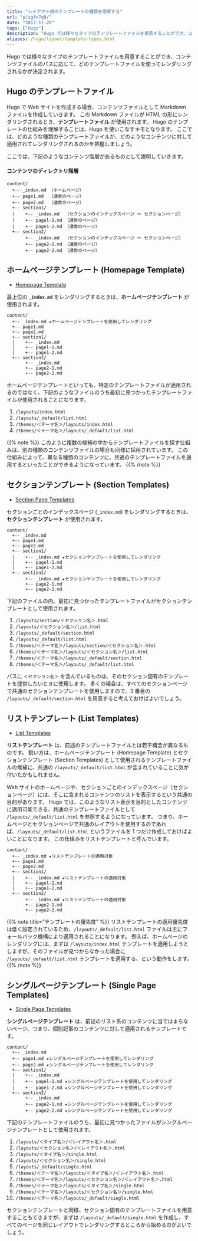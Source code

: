 ```yaml
---
title: "レイアウト用のテンプレートの種類を理解する"
url: "p/zg4n7q9/"
date: "2017-11-28"
tags: ["Hugo"]
description: "Hugo では様々なタイプのテンプレートファイルを用意することができ、コンテンツファイルのパスに応じて、どのテンプレートファイルを使ってレンダリングされるかが決定されます。"
aliases: /hugo/layout/template-types.html
---
```


Hugo では様々なタイプのテンプレートファイルを用意することができ、コンテンツファイルのパスに応じて、どのテンプレートファイルを使ってレンダリングされるかが決定されます。

Hugo のテンプレートファイル
----

Hugo で Web サイトを作成する場合、コンテンツファイルとして Markdown ファイルを作成していきます。
この Markdown ファイルが HTML の形にレンダリングされるとき、__テンプレートファイル__ が使用されます。
Hugo のテンプレートの仕組みを理解することは、Hugo を使いこなすキモとなります。
ここでは、どのような種類のテンプレートファイルが、どのようなコンテンツに対して適用されてレンダリングされるのかを把握しましょう。

ここでは、下記のようなコンテンツ階層があるものとして説明していきます。

#### コンテンツのディレクトリ階層

```
content/
  +-- _index.md （ホームページ）
  +-- page1.md  （通常のページ）
  +-- page2.md  （通常のページ）
  +-- section1/
  |    +-- _index.md  （セクションのインデックスページ ＝ セクションページ）
  |    +-- pagel-1.md （通常のページ）
  |    +-- page1-2.md （通常のページ）
  +-- section2/
       +-- _index.md  （セクションのインデックスページ ＝ セクションページ）
       +-- page2-1.md （通常のページ）
       +-- page2-2.md （通常のページ）
```


ホームページテンプレート (Homepage Template)
----

- [Homepage Template](https://gohugo.io/templates/homepage/)

最上位の __`_index.md`__ をレンダリングするときは、__ホームページテンプレート__ が使用されます。

```
content/
  +-- _index.md ★ホームページテンプレートを使用してレンダリング
  +-- page1.md
  +-- page2.md
  +-- section1/
  |    +-- _index.md
  |    +-- pagel-1.md
  |    +-- page1-2.md
  +-- section2/
       +-- _index.md
       +-- page2-1.md
       +-- page2-2.md
```

ホームページテンプレートといっても、特定のテンプレートファイルが適用されるのではなく、下記のようなファイルのうち最初に見つかったテンプレートファイルが使用されることになります。

1. `/layouts/index.html`
2. `/layouts/_default/list.html`
3. `/themes/＜テーマ名＞/layouts/index.html`
4. `/themes/＜テーマ名＞/layouts/_default/list.html`

{{% note %}}
このように複数の候補の中からテンプレートファイルを探す仕組みは、別の種類のコンテンツファイルの場合も同様に採用されています。
この仕組みによって、異なる種類のコンテンツに、共通のテンプレートファイルを適用するといったことができるようになっています。
{{% /note %}}


セクションテンプレート (Section Templates)
----

- [Section Page Templates](https://gohugo.io/templates/section-templates/)

セクションごとのインデックスページ (`_index.md`) をレンダリングするときは、__セクションテンプレート__ が使用されます。

```
content/
  +-- _index.md
  +-- page1.md
  +-- page2.md
  +-- section1/
  |    +-- _index.md ★セクションテンプレートを使用してレンダリング
  |    +-- pagel-1.md
  |    +-- page1-2.md
  +-- section2/
       +-- _index.md ★セクションテンプレートを使用してレンダリング
       +-- page2-1.md
       +-- page2-2.md
```

下記のファイルの内、最初に見つかったテンプレートファイルがセクションテンプレートとして使用されます。

1. `/layouts/section/＜セクション名＞.html`
2. `/layouts/＜セクション名＞/list.html`
3. `/layouts/_default/section.html`
4. `/layouts/_default/list.html`
5. `/themes/＜テーマ名＞/layouts/section/＜セクション名＞.html`
6. `/themes/＜テーマ名＞/layouts/＜セクション名＞/list.html`
7. `/themes/＜テーマ名＞/layouts/_default/section.html`
8. `/themes/＜テーマ名＞/layouts/_default/list.html`

パスに `＜セクション名＞` を含んでいるものは、そのセクション固有のテンプレートを提供したいときに使用します。
多くの場合は、すべてのセクションページで共通のセクションテンプレートを使用しますので、3 番目の `/layouts/_default/section.html` を用意すると考えておけばよいでしょう。


リストテンプレート (List Templates)
----

- [List Templates](https://gohugo.io/templates/lists/)

__リストテンプレート__ は、前述のテンプレートファイルとは若干概念が異なるものです。
鋭い方は、ホームページテンプレート (Homepage Template) とセクションテンプレート (Section Templates) として使用されるテンプレートファイルの候補に、共通の `/layouts/_default/list.html` が含まれていることに気が付いたかもしれません。

Web サイトのホームページや、セクションごとのインデックスページ（セクションページ）には、そこに含まれるコンテンツのリストを表示するという共通の目的があります。
Hugo では、このようなリスト表示を目的としたコンテンツに適用可能できる、共通のテンプレートファイルとして `/layouts/_default/list.html` を参照するようになっています。
つまり、ホームページとセクションページで共通のレイアウトを使用するのであれば、`/layouts/_default/list.html` というファイルを 1 つだけ作成しておけばよいことになります。
この仕組みをリストテンプレートと呼んでいます。

```
content/
  +-- _index.md ★リストテンプレートの適用対象
  +-- page1.md
  +-- page2.md
  +-- section1/
  |    +-- _index.md ★リストテンプレートの適用対象
  |    +-- pagel-1.md
  |    +-- page1-2.md
  +-- section2/
       +-- _index.md ★リストテンプレートの適用対象
       +-- page2-1.md
       +-- page2-2.md
```

{{% note title="テンプレートの優先度" %}}
リストテンプレートの適用優先度は低く設定されているため、`/layouts/_default/list.html` ファイルは主にフォールバック機構により適用されることになります。
例えば、ホームページのレンダリングには、まずは `/layouts/index.html` テンプレートを適用しようとしますが、そのファイルが見つからなかった場合に `/layouts/_default/list.html` テンプレートを適用する、という動作をします。
{{% /note %}}


シングルページテンプレート (Single Page Templates)
----

- [Single Page Templates](https://gohugo.io/templates/single-page-templates/)

__シングルページテンプレート__ は、前述のリスト系のコンテンツに当てはまらないページ、つまり、個別記事のコンテンツに対して適用されるテンプレートです。

```
content/
  +-- _index.md
  +-- page1.md ★シングルページテンプレートを使用してレンダリング
  +-- page2.md ★シングルページテンプレートを使用してレンダリング
  +-- section1/
  |    +-- _index.md
  |    +-- pagel-1.md ★シングルページテンプレートを使用してレンダリング
  |    +-- page1-2.md ★シングルページテンプレートを使用してレンダリング
  +-- section2/
       +-- _index.md
       +-- page2-1.md ★シングルページテンプレートを使用してレンダリング
       +-- page2-2.md ★シングルページテンプレートを使用してレンダリング
```

下記のテンプレートファイルのうち、最初に見つかったファイルがシングルページテンプレートとして使用されます。

1. `/layouts/＜タイプ名＞/＜レイアウト名＞.html`
2. `/layouts/＜セクション名＞/＜レイアウト名＞.html`
3. `/layouts/＜タイプ名＞/single.html`
4. `/layouts/＜セクション名＞/single.html`
5. `/layouts/_default/single.html`
6. `/themes/＜テーマ名＞/layouts/＜タイプ名＞/＜レイアウト名＞.html`
7. `/themes/＜テーマ名＞/layouts/＜セクション名＞/＜レイアウト名＞.html`
8. `/themes/＜テーマ名＞/layouts/＜タイプ名＞/single.html`
9. `/themes/＜テーマ名＞/layouts/＜セクション名＞/single.html`
10. `/themes/＜テーマ名＞/layouts/_default/single.html`

セクションテンプレートと同様、セクション固有のテンプレートファイルを用意することもできますが、まずは `/layouts/_default/single.html` を作成し、すべてのページを同じレイアウトでレンダリングするところから始めるのがよいでしょう。

